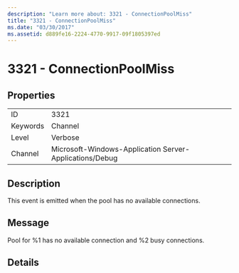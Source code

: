 ```yaml
---
description: "Learn more about: 3321 - ConnectionPoolMiss"
title: "3321 - ConnectionPoolMiss"
ms.date: "03/30/2017"
ms.assetid: d889fe16-2224-4770-9917-09f1805397ed
---
```

# 3321 - ConnectionPoolMiss

## Properties  
  
|||  
|-|-|  
|ID|3321|  
|Keywords|Channel|  
|Level|Verbose|  
|Channel|Microsoft-Windows-Application Server-Applications/Debug|  
  
## Description  

 This event is emitted when the pool has no available connections.  
  
## Message  

 Pool for %1 has no available connection and %2 busy connections.  
  
## Details
